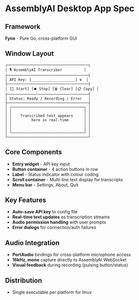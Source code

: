 # AssemblyAI Desktop App Spec

## Framework
**Fyne** - Pure Go, cross-platform GUI

## Window Layout
```
┌─────────────────────────────────────┐
│ 🎙️ AssemblyAI Transcriber          │
├─────────────────────────────────────┤
│ API Key: [____________________] ⚙️  │
├─────────────────────────────────────┤
│ [🔴 Start] [⏹️ Stop] [🗑️ Clear] [📋 Copy] │
├─────────────────────────────────────┤
│ Status: Ready / Recording / Error   │
├─────────────────────────────────────┤
│ ┌─────────────────────────────────┐ │
│ │                                 │ │
│ │    Transcribed text appears     │ │
│ │         here in real-time       │ │
│ │                                 │ │
│ │                                 │ │
│ └─────────────────────────────────┘ │
└─────────────────────────────────────┘
```

## Core Components
- **Entry widget** - API key input
- **Button container** - 4 action buttons in row
- **Label** - Status indicator with colour coding
- **Scroll container** - Multi-line text display for transcripts
- **Menu bar** - Settings, About, Quit

## Key Features
- **Auto-save API key** to config file
- **Real-time text updates** as transcription streams
- **Audio permission handling** with user prompts
- **Error dialogs** for connection/auth failures

## Audio Integration
- **PortAudio** bindings for cross-platform microphone access
- **16kHz, mono** capture directly to AssemblyAI WebSocket
- **Visual feedback** during recording (pulsing button/status)

## Distribution
- Single executable per platform for linux
